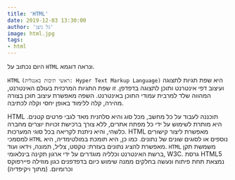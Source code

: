 ```yaml
---
title: 'HTML'
date: 2019-12-03 13:30:00
author: 'גל ניצן'
image: html.jpg
tags: 
- html
---
```


היום נכתוב על `HTML` ונראה דוגמא.

`HTML` `(ראשי תיבות באנגלית: Hyper Text Markup Language)` היא שפת תגיות לתצוגה ועיצוב דפי אינטרנט ותוכן לתצוגה בדפדפן.
 זו שפת התגיות המרכזית בעולם האינטרנט, המהווה שלד למרבית עמודי התוכן באינטרנט. השפה מאפשרת עיצוב תוכן בצורה מהירה, קלה ללימוד באופן יחסי וקלה לכתיבה.

HTML תוכננה לעבוד על כל מחשב, מכל סוג והיא סלחנית מאד לגבי פרטים קטנים. 
היא מותרת לשימוש על ידי כל מפתח אתרים, ללא צורך ברכישת זכויות יוצרים מחברה כלשהי, והיא ניתנת לקריאה בכל סוגי המערכות. 
HTML מאפשרת ליצור קישורים למסמכי `HTML` נוספים או לסוגים שונים של נתונים. כמו כן, היא תומכת במולטימדיה, היא מאפשרת להציג נתונים בעזרת: טקסט, צליל, תמונה, וידאו ועוד. `HTML` משמשת תקן ברשת האינטרנט וכלליה מוגדרים על ידי ארגון תקינה בינלאומי, W3C. גרסת HTML5 נמצאת תחת פיתוח ונעשה בחלקים ממנה שימוש כיום בדפדפנים כגון מוזילה פיירפוקס וכרומיום.
(מתוך ויקיפדיה)